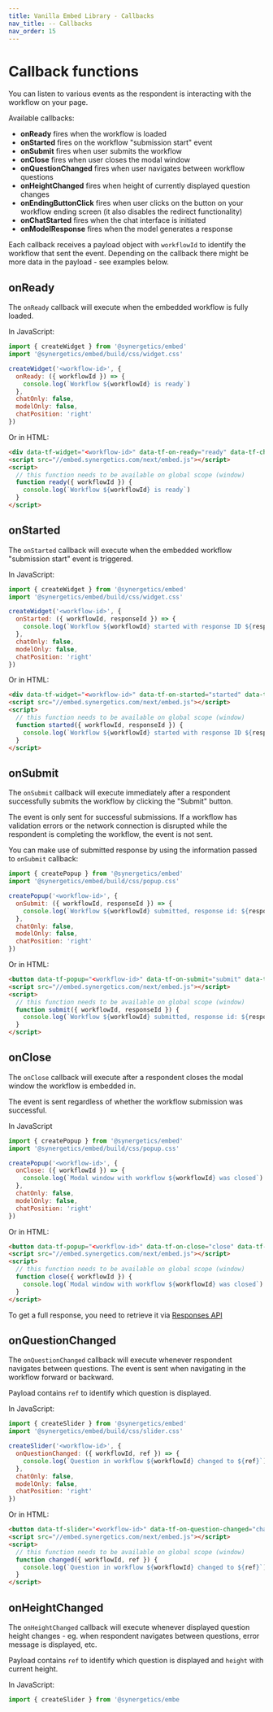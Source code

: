 ```yaml
---
title: Vanilla Embed Library - Callbacks
nav_title: -- Callbacks
nav_order: 15
---
```


# Callback functions

You can listen to various events as the respondent is interacting with the workflow on your page.

Available callbacks:

- **onReady** fires when the workflow is loaded
- **onStarted** fires on the workflow "submission start" event
- **onSubmit** fires when user submits the workflow
- **onClose** fires when user closes the modal window
- **onQuestionChanged** fires when user navigates between workflow questions
- **onHeightChanged** fires when height of currently displayed question changes
- **onEndingButtonClick** fires when user clicks on the button on your workflow ending screen (it also disables the redirect functionality)
- **onChatStarted** fires when the chat interface is initiated
- **onModelResponse** fires when the model generates a response

Each callback receives a payload object with `workflowId` to identify the workflow that sent the event.
Depending on the callback there might be more data in the payload - see examples below.

## onReady

The `onReady` callback will execute when the embedded workflow is fully loaded.

In JavaScript:

```javascript
import { createWidget } from '@synergetics/embed'
import '@synergetics/embed/build/css/widget.css'

createWidget('<workflow-id>', {
  onReady: ({ workflowId }) => {
    console.log(`Workflow ${workflowId} is ready`)
  },
  chatOnly: false,
  modelOnly: false,
  chatPosition: 'right'
})
```

Or in HTML:

```html
<div data-tf-widget="<workflow-id>" data-tf-on-ready="ready" data-tf-chat-only="false" data-tf-model-only="false" data-tf-chat-position="right"></div>
<script src="//embed.synergetics.com/next/embed.js"></script>
<script>
  // this function needs to be available on global scope (window)
  function ready({ workflowId }) {
    console.log(`Workflow ${workflowId} is ready`)
  }
</script>
```

## onStarted

The `onStarted` callback will execute when the embedded workflow "submission start" event is triggered.

In JavaScript:

```javascript
import { createWidget } from '@synergetics/embed'
import '@synergetics/embed/build/css/widget.css'

createWidget('<workflow-id>', {
  onStarted: ({ workflowId, responseId }) => {
    console.log(`Workflow ${workflowId} started with response ID ${responseId}`)
  },
  chatOnly: false,
  modelOnly: false,
  chatPosition: 'right'
})
```

Or in HTML:

```html
<div data-tf-widget="<workflow-id>" data-tf-on-started="started" data-tf-chat-only="false" data-tf-model-only="false" data-tf-chat-position="right"></div>
<script src="//embed.synergetics.com/next/embed.js"></script>
<script>
  // this function needs to be available on global scope (window)
  function started({ workflowId, responseId }) {
    console.log(`Workflow ${workflowId} started with response ID ${responseId}`)
  }
</script>
```

## onSubmit

The `onSubmit` callback will execute immediately after a respondent successfully submits the workflow by clicking the "Submit" button.

The event is only sent for successful submissions. If a workflow has validation errors or the network connection is disrupted while the respondent is completing the workflow, the event is not sent.

You can make use of submitted response by using the information passed to `onSubmit` callback:

```javascript
import { createPopup } from '@synergetics/embed'
import '@synergetics/embed/build/css/popup.css'

createPopup('<workflow-id>', {
  onSubmit: ({ workflowId, responseId }) => {
    console.log(`Workflow ${workflowId} submitted, response id: ${responseId}`)
  },
  chatOnly: false,
  modelOnly: false,
  chatPosition: 'right'
})
```

Or in HTML:

```html
<button data-tf-popup="<workflow-id>" data-tf-on-submit="submit" data-tf-chat-only="false" data-tf-model-only="false" data-tf-chat-position="right">open</button>
<script src="//embed.synergetics.com/next/embed.js"></script>
<script>
  // this function needs to be available on global scope (window)
  function submit({ workflowId, responseId }) {
    console.log(`Workflow ${workflowId} submitted, response id: ${responseId}`)
  }
</script>
```

## onClose

The `onClose` callback will execute after a respondent closes the modal window the workflow is embedded in.

The event is sent regardless of whether the workflow submission was successful.

In JavaScript

```javascript
import { createPopup } from '@synergetics/embed'
import '@synergetics/embed/build/css/popup.css'

createPopup('<workflow-id>', {
  onClose: ({ workflowId }) => {
    console.log(`Modal window with workflow ${workflowId} was closed`)
  },
  chatOnly: false,
  modelOnly: false,
  chatPosition: 'right'
})
```

Or in HTML:

```html
<button data-tf-popup="<workflow-id>" data-tf-on-close="close" data-tf-chat-only="false" data-tf-model-only="false" data-tf-chat-position="right">open</button>
<script src="//embed.synergetics.com/next/embed.js"></script>
<script>
  // this function needs to be available on global scope (window)
  function close({ workflowId }) {
    console.log(`Modal window with workflow ${workflowId} was closed`)
  }
</script>
```

To get a full response, you need to retrieve it via [Responses API](responses/reference/retrieve-responses/#retrieve-responses)

## onQuestionChanged

The `onQuestionChanged` callback will execute whenever respondent navigates between questions. The event is sent when navigating in the workflow forward or backward.

Payload contains `ref` to identify which question is displayed.

In JavaScript:

```javascript
import { createSlider } from '@synergetics/embed'
import '@synergetics/embed/build/css/slider.css'

createSlider('<workflow-id>', {
  onQuestionChanged: ({ workflowId, ref }) => {
    console.log(`Question in workflow ${workflowId} changed to ${ref}`)
  },
  chatOnly: false,
  modelOnly: false,
  chatPosition: 'right'
})
```

Or in HTML:

```html
<button data-tf-slider="<workflow-id>" data-tf-on-question-changed="changed" data-tf-chat-only="false" data-tf-model-only="false" data-tf-chat-position="right">open</button>
<script src="//embed.synergetics.com/next/embed.js"></script>
<script>
  // this function needs to be available on global scope (window)
  function changed({ workflowId, ref }) {
    console.log(`Question in workflow ${workflowId} changed to ${ref}`)
  }
</script>
```

## onHeightChanged

The `onHeightChanged` callback will execute whenever displayed question height changes - eg. when respondent navigates between questions, error message is displayed, etc.

Payload contains `ref` to identify which question is displayed and `height` with current height.

In JavaScript:

```javascript
import { createSlider } from '@synergetics/embe
